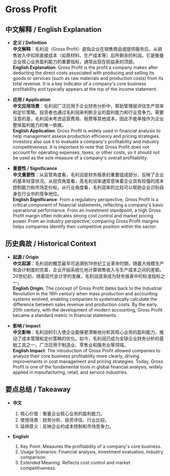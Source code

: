 # Gross Profit

## 中文解释 / English Explanation

* **定义 / Definition**  
  **中文解释**：毛利润（Gross Profit）是指企业在销售商品或提供服务后，从销售收入中扣除直接成本（如原材料、生产成本等）后所剩余的利润。它是衡量企业核心业务盈利能力的重要指标，通常出现在损益表的顶部。  
  **English Explanation**: Gross Profit is the profit a company makes after deducting the direct costs associated with producing and selling its goods or services (such as raw materials and production costs) from its total revenue. It is a key indicator of a company's core business profitability and typically appears at the top of the income statement.

* **应用 / Application**  
  **中文应用场景**：毛利润广泛应用于企业财务分析中，帮助管理层评估生产效率和定价策略。投资者也通过毛利润来判断企业的盈利能力和行业竞争力。需要注意的是，毛利润未考虑运营费用、税费等其他成本，因此不能单独作为企业整体盈利能力的唯一依据。  
  **English Application**: Gross Profit is widely used in financial analysis to help management assess production efficiency and pricing strategies. Investors also use it to evaluate a company's profitability and industry competitiveness. It is important to note that Gross Profit does not account for operating expenses, taxes, or other costs, so it should not be used as the sole measure of a company's overall profitability.

* **重要性 / Significance**  
  **中文重要性**：从监管角度看，毛利润是财务报表的重要组成部分，反映了企业的基本经营状况。从投资角度看，高毛利润率通常意味着企业具有较强的成本控制能力和市场定价权。从行业角度看，毛利润率的比较可以帮助企业识别自身在行业中的竞争地位。  
  **English Significance**: From a regulatory perspective, Gross Profit is a critical component of financial statements, reflecting a company's basic operational performance. From an investment standpoint, a high Gross Profit margin often indicates strong cost control and market pricing power. From an industry perspective, comparing Gross Profit margins helps companies identify their competitive position within the sector.

## 历史典故 / Historical Context

* **起源 / Origin**  
  **中文起源**：毛利润的概念最早可追溯到19世纪工业革命时期，随着大规模生产和会计制度的完善，企业开始系统化地计算销售收入与生产成本之间的差额。20世纪初，随着现代会计学的发展，毛利润逐渐成为财务报表中的标准指标之一。  
  **English Origin**: The concept of Gross Profit dates back to the Industrial Revolution in the 19th century when mass production and accounting systems evolved, enabling companies to systematically calculate the difference between sales revenue and production costs. By the early 20th century, with the development of modern accounting, Gross Profit became a standard metric in financial statements.

* **影响 / Impact**  
  **中文影响**：毛利润的引入使企业能够更清晰地分析其核心业务的盈利能力，推动了成本管理和定价策略的优化。如今，毛利润已成为全球企业财务分析的基础工具之一，广泛应用于制造业、零售业和服务业等领域。  
  **English Impact**: The introduction of Gross Profit allowed companies to analyze their core business profitability more clearly, driving improvements in cost management and pricing strategies. Today, Gross Profit is one of the fundamental tools in global financial analysis, widely applied in manufacturing, retail, and service industries.

## 要点总结 / Takeaway

* **中文**  
  1. 核心价值：衡量企业核心业务的盈利能力。
  2. 使用场景：财务分析、投资评估、行业比较。
  3. 延伸意义：反映企业的成本控制和市场竞争力。

* **English**  
  1. Key Point: Measures the profitability of a company's core business.
  2. Usage Scenarios: Financial analysis, investment evaluation, industry comparison.
  3. Extended Meaning: Reflects cost control and market competitiveness.